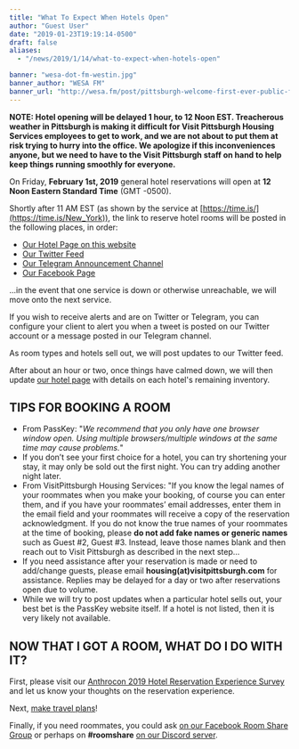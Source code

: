 ```yaml
---
title: "What To Expect When Hotels Open"
author: "Guest User"
date: "2019-01-23T19:19:14-0500"
draft: false
aliases:
  - "/news/2019/1/14/what-to-expect-when-hotels-open"

banner: "wesa-dot-fm-westin.jpg"
banner_author: "WESA FM"
banner_url: "http://wesa.fm/post/pittsburgh-welcome-first-ever-public-furry-parade-saturday#stream/0"
---
```


**NOTE: Hotel opening will be delayed 1 hour, to 12 Noon EST. Treacherous weather in Pittsburgh is making it difficult for Visit Pittsburgh Housing Services employees to get to work, and we are not about to put them at risk trying to hurry into the office. We apologize if this inconveniences anyone, but we need to have to the Visit Pittsburgh staff on hand to help keep things running smoothly for everyone.**

On Friday, **February 1st, 2019** general hotel reservations will open at **12 Noon Eastern Standard Time** (GMT -0500).

Shortly after 11 AM EST (as shown by the service at [https://time.is/](https://time.is/New_York)), the link to reserve hotel rooms will be posted in the following places, in order:

- [Our Hotel Page on this website](/hotel)
- [Our Twitter Feed](https://twitter.com/anthrocon)
- [Our Telegram Announcement Channel](https://telegram.me/Anthrocon)
- [Our Facebook Page](https://www.facebook.com/pg/Anthrocon/posts/)

...in the event that one service is down or otherwise unreachable, we will move onto the next service.

If you wish to receive alerts and are on Twitter or Telegram, you can configure your client to alert you when a tweet is posted on our Twitter account or a message posted in our Telegram channel.

As room types and hotels sell out, we will post updates to our Twitter feed.

After about an hour or two, once things have calmed down, we will then update [our hotel page](https://www.anthrocon.org/hotel) with details on each hotel's remaining inventory.

## TIPS FOR BOOKING A ROOM

- From PassKey: "_We recommend that you only have one browser window open. Using multiple browsers/multiple windows at the same time may cause problems._"
- If you don’t see your first choice for a hotel, you can try shortening your stay, it may only be sold out the first night. You can try adding another night later.
- From VisitPittsburgh Housing Services: "If you know the legal names of your roommates when you make your booking, of course you can enter them, and if you have your roommates’ email addresses, enter them in the email field and your roommates will receive a copy of the reservation acknowledgment. If you do not know the true names of your roommates at the time of booking, please **do not add fake names or generic names** such as Guest #2, Guest #3. Instead, leave those names blank and then reach out to Visit Pittsburgh as described in the next step...
- If you need assistance after your reservation is made or need to add/change guests, please email **housing(at)visitpittsburgh.com** for assistance. Replies may be delayed for a day or two after reservations open due to volume.
- While we will try to post updates when a particular hotel sells out, your best bet is the PassKey website itself. If a hotel is not listed, then it is very likely not available.

## NOW THAT I GOT A ROOM, WHAT DO I DO WITH IT?

First, please visit our [Anthrocon 2019 Hotel Reservation Experience Survey](https://docs.google.com/forms/d/e/1FAIpQLSeMQvGS2aeRE20hiqMc8QWW-S_Ur14cOEpC_0WqUW5PCzsE-Q/viewform) and let us know your thoughts on the reservation experience.

Next, [make travel plans](/getting-there)!

Finally, if you need roommates, you could ask [on our Facebook Room Share Group](https://www.facebook.com/groups/AnthroconRoomShare) or perhaps on **#roomshare** [on our Discord server](https://discord.gg/anthrocon).
